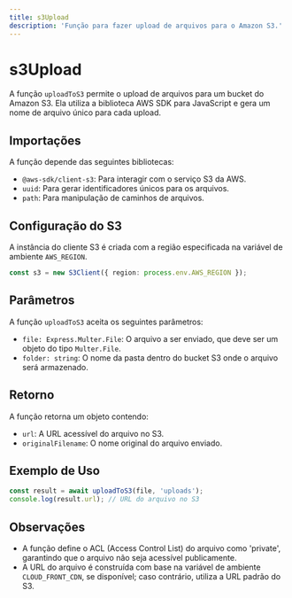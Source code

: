 ```yaml
---
title: s3Upload
description: 'Função para fazer upload de arquivos para o Amazon S3.'
---
```


# s3Upload

A função `uploadToS3` permite o upload de arquivos para um bucket do Amazon S3. Ela utiliza a biblioteca AWS SDK para JavaScript e gera um nome de arquivo único para cada upload.

## Importações

A função depende das seguintes bibliotecas:

- `@aws-sdk/client-s3`: Para interagir com o serviço S3 da AWS.
- `uuid`: Para gerar identificadores únicos para os arquivos.
- `path`: Para manipulação de caminhos de arquivos.

## Configuração do S3

A instância do cliente S3 é criada com a região especificada na variável de ambiente `AWS_REGION`.

```typescript
const s3 = new S3Client({ region: process.env.AWS_REGION });
```

## Parâmetros

A função `uploadToS3` aceita os seguintes parâmetros:

- `file: Express.Multer.File`: O arquivo a ser enviado, que deve ser um objeto do tipo `Multer.File`.
- `folder: string`: O nome da pasta dentro do bucket S3 onde o arquivo será armazenado.

## Retorno

A função retorna um objeto contendo:

- `url`: A URL acessível do arquivo no S3.
- `originalFilename`: O nome original do arquivo enviado.

## Exemplo de Uso

```typescript
const result = await uploadToS3(file, 'uploads');
console.log(result.url); // URL do arquivo no S3
```

## Observações

- A função define o ACL (Access Control List) do arquivo como 'private', garantindo que o arquivo não seja acessível publicamente.
- A URL do arquivo é construída com base na variável de ambiente `CLOUD_FRONT_CDN`, se disponível; caso contrário, utiliza a URL padrão do S3.